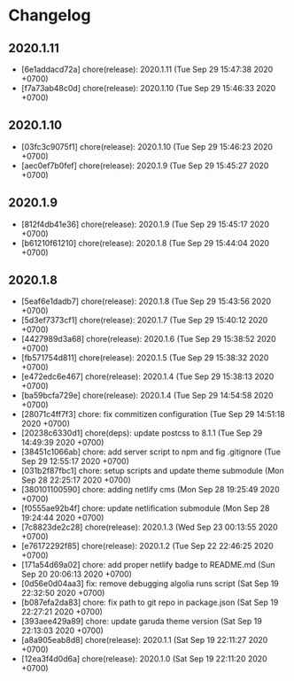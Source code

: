# Changelog

## 2020.1.11

- [6e1addacd72a] chore(release): 2020.1.11 (Tue Sep 29 15:47:38 2020 +0700)
- [f7a73ab48c0d] chore(release): 2020.1.10 (Tue Sep 29 15:46:33 2020 +0700)

## 2020.1.10

- [03fc3c9075f1] chore(release): 2020.1.10 (Tue Sep 29 15:46:23 2020 +0700)
- [aec0ef7b0fef] chore(release): 2020.1.9 (Tue Sep 29 15:45:27 2020 +0700)

## 2020.1.9

- [812f4db41e36] chore(release): 2020.1.9 (Tue Sep 29 15:45:17 2020 +0700)
- [b61210f61210] chore(release): 2020.1.8 (Tue Sep 29 15:44:04 2020 +0700)

## 2020.1.8

- [5eaf6e1dadb7] chore(release): 2020.1.8 (Tue Sep 29 15:43:56 2020 +0700)
- [5d3ef7373cf1] chore(release): 2020.1.7 (Tue Sep 29 15:40:12 2020 +0700)
- [4427989d3a68] chore(release): 2020.1.6 (Tue Sep 29 15:38:52 2020 +0700)
- [fb571754d811] chore(release): 2020.1.5 (Tue Sep 29 15:38:32 2020 +0700)
- [e472edc6e467] chore(release): 2020.1.4 (Tue Sep 29 15:38:13 2020 +0700)
- [ba59bcfa729e] chore(release): 2020.1.4 (Tue Sep 29 14:54:58 2020 +0700)
- [28071c4ff7f3] chore: fix commitizen configuration (Tue Sep 29 14:51:18 2020 +0700)
- [20238c6330d1] chore(deps): update postcss to 8.1.1 (Tue Sep 29 14:49:39 2020 +0700)
- [38451c1066ab] chore: add server script to npm and fig .gitignore (Tue Sep 29 12:55:17 2020 +0700)
- [031b2f87fbc1] chore: setup scripts and update theme submodule (Mon Sep 28 22:25:17 2020 +0700)
- [380101100590] chore: adding netlify cms (Mon Sep 28 19:25:49 2020 +0700)
- [f0555ae92b4f] chore: update netlification submodule (Mon Sep 28 19:24:44 2020 +0700)
- [7c8823de2c28] chore(release): 2020.1.3 (Wed Sep 23 00:13:55 2020 +0700)
- [e76172292f85] chore(release): 2020.1.2 (Tue Sep 22 22:46:25 2020 +0700)
- [171a54d69a02] chore: add proper netlify badge to README.md (Sun Sep 20 20:06:13 2020 +0700)
- [0d56e0d04aa3] fix: remove debugging algolia runs script (Sat Sep 19 22:32:50 2020 +0700)
- [b087efa2da83] chore: fix path to git repo in package.json (Sat Sep 19 22:27:21 2020 +0700)
- [393aee429a89] chore: update garuda theme version (Sat Sep 19 22:13:03 2020 +0700)
- [a8a905eab8d8] chore(release): 2020.1.1 (Sat Sep 19 22:11:27 2020 +0700)
- [12ea3f4d0d6a] chore(release): 2020.1.0 (Sat Sep 19 22:11:20 2020 +0700)
